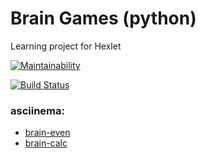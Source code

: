 # Brain Games (python)

Learning project for Hexlet

[![Maintainability](https://api.codeclimate.com/v1/badges/c96c341c94836517e5df/maintainability)](https://codeclimate.com/github/p-kachalov/python-project-lvl1/maintainability)

[![Build Status](https://travis-ci.org/p-kachalov/python-project-lvl1.svg?branch=master)](https://travis-ci.org/p-kachalov/python-project-lvl1)

### asciinema:
* [brain-even](https://asciinema.org/a/E5gmnq0HOoW9ZkWoAED13zMfB)
* [brain-calc](https://asciinema.org/a/YMySO8YBC6c9abIctBnhfO2Qx)